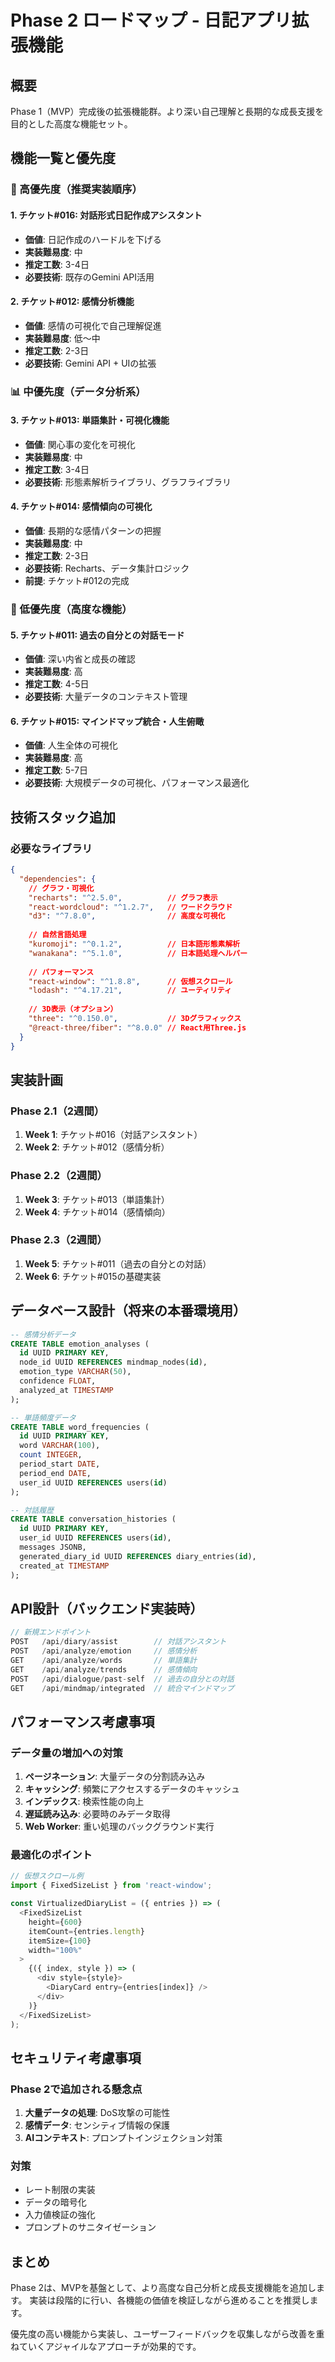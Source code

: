# Phase 2 ロードマップ - 日記アプリ拡張機能

## 概要
Phase 1（MVP）完成後の拡張機能群。より深い自己理解と長期的な成長支援を目的とした高度な機能セット。

## 機能一覧と優先度

### 🎯 高優先度（推奨実装順序）

#### 1. チケット#016: 対話形式日記作成アシスタント
- **価値**: 日記作成のハードルを下げる
- **実装難易度**: 中
- **推定工数**: 3-4日
- **必要技術**: 既存のGemini API活用

#### 2. チケット#012: 感情分析機能
- **価値**: 感情の可視化で自己理解促進
- **実装難易度**: 低〜中
- **推定工数**: 2-3日
- **必要技術**: Gemini API + UIの拡張

### 📊 中優先度（データ分析系）

#### 3. チケット#013: 単語集計・可視化機能
- **価値**: 関心事の変化を可視化
- **実装難易度**: 中
- **推定工数**: 3-4日
- **必要技術**: 形態素解析ライブラリ、グラフライブラリ

#### 4. チケット#014: 感情傾向の可視化
- **価値**: 長期的な感情パターンの把握
- **実装難易度**: 中
- **推定工数**: 2-3日
- **必要技術**: Recharts、データ集計ロジック
- **前提**: チケット#012の完成

### 🚀 低優先度（高度な機能）

#### 5. チケット#011: 過去の自分との対話モード
- **価値**: 深い内省と成長の確認
- **実装難易度**: 高
- **推定工数**: 4-5日
- **必要技術**: 大量データのコンテキスト管理

#### 6. チケット#015: マインドマップ統合・人生俯瞰
- **価値**: 人生全体の可視化
- **実装難易度**: 高
- **推定工数**: 5-7日
- **必要技術**: 大規模データの可視化、パフォーマンス最適化

## 技術スタック追加

### 必要なライブラリ
```json
{
  "dependencies": {
    // グラフ・可視化
    "recharts": "^2.5.0",          // グラフ表示
    "react-wordcloud": "^1.2.7",   // ワードクラウド
    "d3": "^7.8.0",                // 高度な可視化
    
    // 自然言語処理
    "kuromoji": "^0.1.2",          // 日本語形態素解析
    "wanakana": "^5.1.0",          // 日本語処理ヘルパー
    
    // パフォーマンス
    "react-window": "^1.8.8",      // 仮想スクロール
    "lodash": "^4.17.21",          // ユーティリティ
    
    // 3D表示（オプション）
    "three": "^0.150.0",           // 3Dグラフィックス
    "@react-three/fiber": "^8.0.0" // React用Three.js
  }
}
```

## 実装計画

### Phase 2.1（2週間）
1. **Week 1**: チケット#016（対話アシスタント）
2. **Week 2**: チケット#012（感情分析）

### Phase 2.2（2週間）
1. **Week 3**: チケット#013（単語集計）
2. **Week 4**: チケット#014（感情傾向）

### Phase 2.3（2週間）
1. **Week 5**: チケット#011（過去の自分との対話）
2. **Week 6**: チケット#015の基礎実装

## データベース設計（将来の本番環境用）

```sql
-- 感情分析データ
CREATE TABLE emotion_analyses (
  id UUID PRIMARY KEY,
  node_id UUID REFERENCES mindmap_nodes(id),
  emotion_type VARCHAR(50),
  confidence FLOAT,
  analyzed_at TIMESTAMP
);

-- 単語頻度データ
CREATE TABLE word_frequencies (
  id UUID PRIMARY KEY,
  word VARCHAR(100),
  count INTEGER,
  period_start DATE,
  period_end DATE,
  user_id UUID REFERENCES users(id)
);

-- 対話履歴
CREATE TABLE conversation_histories (
  id UUID PRIMARY KEY,
  user_id UUID REFERENCES users(id),
  messages JSONB,
  generated_diary_id UUID REFERENCES diary_entries(id),
  created_at TIMESTAMP
);
```

## API設計（バックエンド実装時）

```typescript
// 新規エンドポイント
POST   /api/diary/assist        // 対話アシスタント
POST   /api/analyze/emotion     // 感情分析
GET    /api/analyze/words       // 単語集計
GET    /api/analyze/trends      // 感情傾向
POST   /api/dialogue/past-self  // 過去の自分との対話
GET    /api/mindmap/integrated  // 統合マインドマップ
```

## パフォーマンス考慮事項

### データ量の増加への対策
1. **ページネーション**: 大量データの分割読み込み
2. **キャッシング**: 頻繁にアクセスするデータのキャッシュ
3. **インデックス**: 検索性能の向上
4. **遅延読み込み**: 必要時のみデータ取得
5. **Web Worker**: 重い処理のバックグラウンド実行

### 最適化のポイント
```typescript
// 仮想スクロール例
import { FixedSizeList } from 'react-window';

const VirtualizedDiaryList = ({ entries }) => (
  <FixedSizeList
    height={600}
    itemCount={entries.length}
    itemSize={100}
    width="100%"
  >
    {({ index, style }) => (
      <div style={style}>
        <DiaryCard entry={entries[index]} />
      </div>
    )}
  </FixedSizeList>
);
```

## セキュリティ考慮事項

### Phase 2で追加される懸念点
1. **大量データの処理**: DoS攻撃の可能性
2. **感情データ**: センシティブ情報の保護
3. **AIコンテキスト**: プロンプトインジェクション対策

### 対策
- レート制限の実装
- データの暗号化
- 入力値検証の強化
- プロンプトのサニタイゼーション

## まとめ

Phase 2は、MVPを基盤として、より高度な自己分析と成長支援機能を追加します。
実装は段階的に行い、各機能の価値を検証しながら進めることを推奨します。

優先度の高い機能から実装し、ユーザーフィードバックを収集しながら改善を重ねていくアジャイルなアプローチが効果的です。